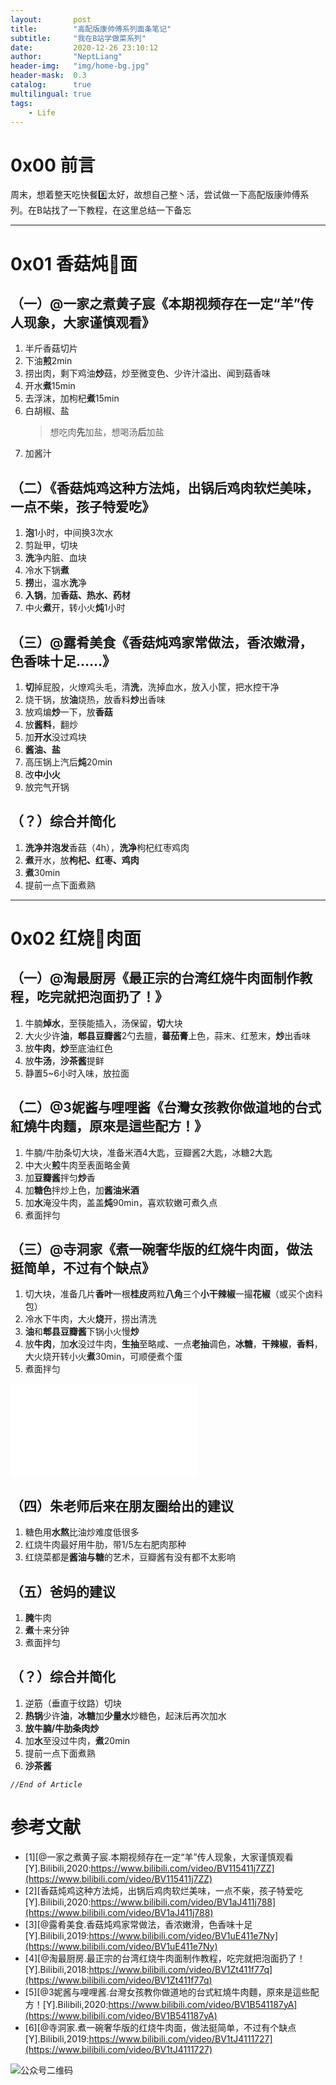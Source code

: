 ```yaml
---
layout:       post
title:        "高配版康帅傅系列面条笔记"
subtitle:     "我在B站学做菜系列"
date:         2020-12-26 23:10:12
author:       "NeptLiang"
header-img:   "img/home-bg.jpg"
header-mask:  0.3
catalog:      true
multilingual: true
tags:
    - Life
---
```



# 0x00 前言

周末，想着整天吃快餐8️⃣太好，故想自己整丶活，尝试做一下高配版康帅傅系列。在B站找了一下教程，在这里总结一下备忘

---


# 0x01 香菇炖🐔面

## （一）@一家之煮黄子宸《本期视频存在一定“羊”传人现象，大家谨慎观看》

1. 半斤香菇切片
2. 下油**煎**2min
3. 捞出肉，剩下鸡油**炒**菇，炒至微变色、少许汁溢出、闻到菇香味
4. 开水**煮**15min
5. 去浮沫，加枸杞**煮**15min
6. 白胡椒、盐
    > 想吃肉**先**加盐，想喝汤**后**加盐
7. 加酱汁

## （二）《香菇炖鸡这种方法炖，出锅后鸡肉软烂美味，一点不柴，孩子特爱吃》

1. **泡**1小时，中间换3次水
2. 剪趾甲，切块
3. **洗**净内脏、血块
4. 冷水下锅**煮**
5. **捞**出，温水**洗**净
6. **入锅**，加**香菇、热水、药材**
7. 中火**煮**开，转小火**炖**1小时

## （三）@露肴美食《香菇炖鸡家常做法，香浓嫩滑，色香味十足……》

1. **切**掉屁股，火燎鸡头毛，清**洗**，洗掉血水，放入小筐，把水控干净
2. 烧干锅，放**油**烧热，放香料**炒**出香味
3. 放鸡煸**炒**一下，放**香菇**
4. 放**酱料**，翻炒
5. 加**开水**没过鸡块
6. **酱油、盐**
7. 高压锅上汽后**炖**20min
8. 改**中小火**
9. 放完气开锅

## （？）综合并简化

1. **洗净并泡发**香菇（4h），**洗净**枸杞红枣鸡肉
2. **煮**开水，放**枸杞、红枣、鸡肉**
3. **煮**30min
4. 提前一点下面煮熟

---

# 0x02 红烧🐂肉面

## （一）@淘最厨房《最正宗的台湾红烧牛肉面制作教程，吃完就把泡面扔了！》

1. 牛腩**焯水**，至筷能插入，汤保留，**切**大块
2. 大火少许**油**，**郫县豆瓣酱**2勺去膻，**蕃茄膏**上色，蒜末、红葱末，**炒**出香味
3. 放**牛肉**，**炒**至底油红色
4. 放**牛汤**，**沙茶酱**提鲜
4. 静置5~6小时入味，放拉面

## （二）@3妮酱与哩哩酱《台灣女孩教你做道地的台式紅燒牛肉麵，原來是這些配方！》

1. 牛腩/牛肋条切大块，准备米酒4大匙，豆瓣酱2大匙，冰糖2大匙
1. 中大火**煎**牛肉至表面略金黄
1. 加**豆瓣酱**拌匀**炒**香
1. 加**糖色**拌炒上色，加**酱油米酒**
1. 加**水**淹没牛肉，盖盖**炖**90min，喜欢软嫩可煮久点
1. 煮面拌匀

## （三）@寺洞家《煮一碗奢华版的红烧牛肉面，做法挺简单，不过有个缺点》

1. 切大块，准备几片**香叶**一根**桂皮**两粒**八角**三个**小干辣椒**一撮**花椒**（或买个卤料包）
1. 冷水下牛肉，大火**烧**开，捞出清洗
1. **油**和**郫县豆瓣酱**下锅小火慢**炒**
1. 放**牛肉**，加**水**没过牛肉，**生抽**至略咸、一点**老抽**调色，**冰糖**，**干辣椒**，**香料**，大火烧开转小火**煮**30min，可顺便煮个蛋
1. 煮面拌匀

<iframe src="//player.bilibili.com/player.html?aid=76288452&bvid=BV1tJ4111727&cid=130488674&page=1" scrolling="no" border="0" frameborder="no" framespacing="0" allowfullscreen="true"> </iframe>

## （四）朱老师后来在朋友圈给出的建议

1. 糖色用**水熬**比油炒难度低很多
2. 红烧牛肉最好用牛肋，带1/5左右肥肉那种
3. 红烧菜都是**酱油与糖**的艺术，豆瓣酱有没有都不太影响

## （五）爸妈的建议

1. **腌**牛肉
2. **煮**十来分钟
3. 煮面拌匀

## （？）综合并简化

1. 逆筋（垂直于纹路）切块
1. **热锅**少许**油**，**冰糖**加**少量水**炒糖色，起沫后再次加水
2. **放牛腩/牛肋条肉炒**
3. 加**水**至没过牛肉，**煮**20min
4. 提前一点下面煮熟
4. **沙茶酱**


*`//End of Article`*

# 参考文献

* [1][@一家之煮黄子宸.本期视频存在一定“羊”传人现象，大家谨慎观看[Y].Bilibili,2020:https://www.bilibili.com/video/BV115411j7ZZ](https://www.bilibili.com/video/BV115411j7ZZ)
* [2][香菇炖鸡这种方法炖，出锅后鸡肉软烂美味，一点不柴，孩子特爱吃[Y].Bilibili,2020:https://www.bilibili.com/video/BV1aJ411j788](https://www.bilibili.com/video/BV1aJ411j788)
* [3][@露肴美食.香菇炖鸡家常做法，香浓嫩滑，色香味十足[Y].Bilibili,2019:https://www.bilibili.com/video/BV1uE411e7Ny](https://www.bilibili.com/video/BV1uE411e7Ny)
* [4][@淘最厨房.最正宗的台湾红烧牛肉面制作教程，吃完就把泡面扔了！[Y].Bilibili,2018:https://www.bilibili.com/video/BV1Zt411f77q](https://www.bilibili.com/video/BV1Zt411f77q)
* [5][@3妮酱与哩哩酱.台灣女孩教你做道地的台式紅燒牛肉麵，原來是這些配方！[Y].Bilibili,2020:https://www.bilibili.com/video/BV1B541187yA](https://www.bilibili.com/video/BV1B541187yA)
* [6][@寺洞家.煮一碗奢华版的红烧牛肉面，做法挺简单，不过有个缺点[Y].Bilibili,2019:https://www.bilibili.com/video/BV1tJ4111727](https://www.bilibili.com/video/BV1tJ4111727)

![公众号二维码](https://neptliang.github.io/img/Article/WeChatBlog.png)